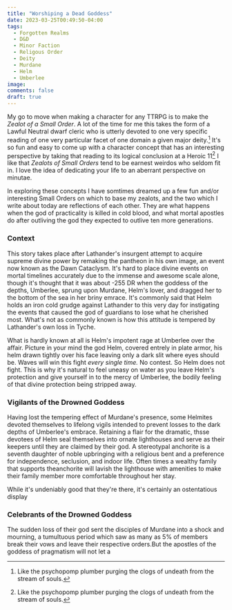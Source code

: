 ```yaml
---
title: "Worshiping a Dead Goddess"
date: 2023-03-25T00:49:50-04:00
tags:
  - Forgotten Realms
  - D&D
  - Minor Faction
  - Religous Order
  - Deity
  - Murdane
  - Helm
  - Umberlee
image:
comments: false
draft: true
---
```


My go to move when making a character for any TTRPG is to make the *Zealot of a Small Order*. A lot of the time for me this takes the form of a Lawful Neutral dwarf cleric who is utterly devoted to one very specific reading of one very particular facet of  one domain a given major deity.[^1] It's so fun and easy to come up with a character concept that has an interesting perspective by taking that reading to its logical conclusion at a Heroic 11[^1] I like that *Zealots of Small Orders* tend to be earnest weirdos who seldom fit in. I love the idea of dedicating your life to an aberrant perspective on minutae.

In exploring these concepts I have somtimes dreamed up a few fun and/or interesting Small Orders on which to base my zealots, and the two which I write about today are reflections of each other. They are what happens when the god of practicality is killed in cold blood, and what mortal apostles do after outliving the god they expected to outlive ten more generations.

### Context
This story takes place after Lathander's insurgent attempt to acquire supreme divine power by remaking the pantheon in his own image, an event now known as the Dawn Cataclysm. It's hard to place divine events on mortal timelines accurately due to the immense and awesome scale alone, though it's thought that it was about -255 DR when the goddess of the depths, Umberlee, sprung upon Murdane, Helm's lover, and dragged her to the bottom of the sea in her briny emrace.  It's commonly said that Helm holds an iron cold grudge against Lathander to this very day for instigating the events that caused the god of guardians to lose what he cherished most. What's not as commonly known is how this attitude is tempered by Lathander's own loss in Tyche. 

What is hardly known at all is Helm's impotent rage at Umberlee over the affair. Picture in your mind the god Helm, covered entrely in plate armor, his helm drawn tightly over his face leaving only a dark slit where eyes should be. Waves will win this fight *every single time.* No contest. So Helm does not fight. This is why it's natural to feel uneasy on water as you leave Helm's protection and give yourself in to the mercy of Umberlee, the bodily feeling of that divine protection being stripped away. 

### Vigilants of the Drowned Goddess
Having lost the tempering effect of Murdane's presence, some Helmites devoted themselves to lifelong vigils intended to prevent losses to the dark depths of Umberlee's embrace. Retaining a flair for the dramatic, thsse devotees of Helm seal themselves into ornate lighthouses and serve as their keepers until they are claimed by their god.  A stereotypal anchorite is a seventh daughter of noble upbringing with a religious bent and a preference for independence, seclusion, and indoor life. Often times a wealthy family that supports theanchorite will lavish the lighthouse with amenities to make their family member more comfortable throughout her stay.

While it's undeniably good that they're there, it's certainly an ostentatious display 

### Celebrants of the Drowned Goddess
The sudden loss of their god sent the disciples of Murdane into a shock and mourning, a tumultuous period which saw as many as 5% of members break their vows and leave their respective orders.But the apostles of the goddess of pragmatism will not let a 

[^1]: Like the psychopomp plumber purging the clogs of undeath from the stream of souls. 
[^1]: 12